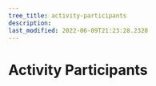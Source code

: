 ```yaml
---
tree_title: activity-participants
description: 
last_modified: 2022-06-09T21:23:28.2328
---
```


# Activity Participants
